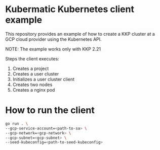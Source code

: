 # Kubermatic Kubernetes client example

This repository provides an example of how to create a KKP cluster at a GCP cloud provider using the Kubernetes API.

NOTE: The example works only with KKP 2.21

Steps the client executes:
1. Creates a project
2. Creates a user cluster
3. Initializes a user cluster client 
4. Creates two nodes
5. Creates a nginx pod

# How to run the client

```bash
go run . \
--gcp-service-account=<path-to-sa> \
--gcp-network=<gcp-network> \
--gcp-subnet=<gcp-subnet> \
--seed-kubeconfig=<path-to-seed-kubeconfig>
```
